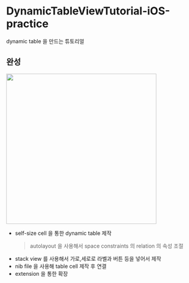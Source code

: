 # DynamicTableViewTutorial-iOS-practice
dynamic table 을 만드는 튜토리얼

## 완성
<img src = "https://user-images.githubusercontent.com/69136340/103878907-73478a80-511a-11eb-96e4-02be55b76bcb.png" width = "400">

- self-size cell 을 통한 dynamic table 제작
  > autolayout 을 사용해서 space constraints 의 relation 의 속성 조절
- stack view 를 사용해서 가로,세로로 라벨과 버튼 등을 넣어서 제작
- nib file 을 사용해 table cell 제작 후 연결
- extension 을 통한 확장
